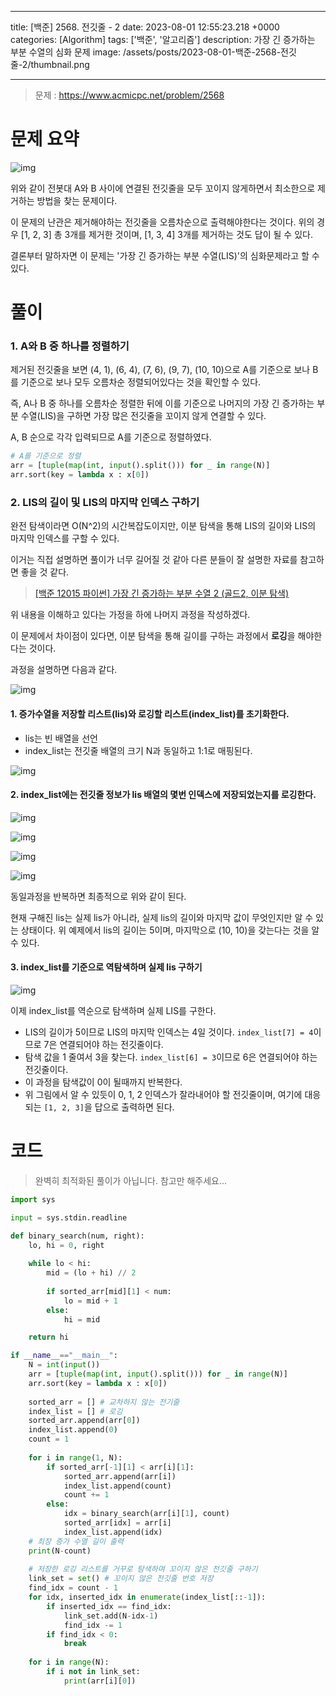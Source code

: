 

---
title: [백준] 2568. 전깃줄 - 2
date: 2023-08-01 12:55:23.218 +0000
categories: [Algorithm]
tags: ['백준', '알고리즘']
description: 가장 긴 증가하는 부분 수열의 심화 문제
image: /assets/posts/2023-08-01-백준-2568-전깃줄-2/thumbnail.png

---

> 문제 : https://www.acmicpc.net/problem/2568

# 문제 요약

![img](/assets/posts/2023-08-01-백준-2568-전깃줄-2/img0.png)


위와 같이 전봇대 A와 B 사이에 연결된 전깃줄을 모두 꼬이지 않게하면서 최소한으로 제거하는 방법을 찾는 문제이다.

이 문제의 난관은 제거해야하는 전깃줄을 오름차순으로 출력해야한다는 것이다.
위의 경우 [1, 2, 3] 총 3개를 제거한 것이며, [1, 3, 4] 3개를 제거하는 것도 답이 될 수 있다.

결론부터 말하자면 이 문제는 '가장 긴 증가하는 부분 수열(LIS)'의 심화문제라고 할 수 있다.

# 풀이

### 1. A와 B 중 하나를 정렬하기

제거된 전깃줄을 보면 (4, 1), (6, 4), (7, 6), (9, 7), (10, 10)으로 A를 기준으로 보나 B를 기준으로 보나 모두 오름차순 정렬되어있다는 것을 확인할 수 있다.

즉, A나 B 중 하나를 오름차순 정렬한 뒤에 이를 기준으로 나머지의 가장 긴 증가하는 부분 수열(LIS)을 구하면 가장 많은 전깃줄을 꼬이지 않게 연결할 수 있다.

A, B 순으로 각각 입력되므로 A를 기준으로 정렬하였다.
```python
# A를 기준으로 정렬
arr = [tuple(map(int, input().split())) for _ in range(N)]
arr.sort(key = lambda x : x[0])
```

### 2. LIS의 길이 및 LIS의 마지막 인덱스 구하기

완전 탐색이라면 O(N^2)의 시간복잡도이지만, 이분 탐색을 통해 LIS의 길이와 LIS의 마지막 인덱스를 구할 수 있다.

이거는 직접 설명하면 풀이가 너무 길어질 것 같아 다른 분들이 잘 설명한 자료를 참고하면 좋을 것 같다.

> [[백준 12015 파이썬] 가장 긴 증가하는 부분 수열 2 (골드2, 이분 탐색)](https://velog.io/@ledcost/%EB%B0%B1%EC%A4%80-12015-%ED%8C%8C%EC%9D%B4%EC%8D%AC-%EA%B0%80%EC%9E%A5-%EA%B8%B4-%EC%A6%9D%EA%B0%80%ED%95%98%EB%8A%94-%EB%B6%80%EB%B6%84-%EC%88%98%EC%97%B4-2-%EA%B3%A8%EB%93%9C2-%EC%9D%B4%EB%B6%84-%ED%83%90%EC%83%89)

위 내용을 이해하고 있다는 가정을 하에 나머지 과정을 작성하겠다.

이 문제에서 차이점이 있다면, 이분 탐색을 통해 길이를 구하는 과정에서 **로깅**을 해야한다는 것이다.

과정을 설명하면 다음과 같다.

![img](/assets/posts/2023-08-01-백준-2568-전깃줄-2/img1.png)

#### 1. 증가수열을 저장할 리스트(lis)와 로깅할 리스트(index_list)를 초기화한다.
- lis는 빈 배열을 선언
- index_list는 전깃줄 배열의 크기 N과 동일하고 1:1로 매핑된다.

![img](/assets/posts/2023-08-01-백준-2568-전깃줄-2/img2.png)

#### 2. index_list에는 전깃줄 정보가 lis 배열의 몇번 인덱스에 저장되었는지를 로깅한다.

![img](/assets/posts/2023-08-01-백준-2568-전깃줄-2/img3.png)

![img](/assets/posts/2023-08-01-백준-2568-전깃줄-2/img4.png)

![img](/assets/posts/2023-08-01-백준-2568-전깃줄-2/img5.png)

![img](/assets/posts/2023-08-01-백준-2568-전깃줄-2/img6.png)

동일과정을 반복하면 최종적으로 위와 같이 된다.

현재 구해진 lis는 실제 lis가 아니라, 실제 lis의 길이와 마지막 값이 무엇인지만 알 수 있는 상태이다.
위 예제에서 lis의 길이는 5이며, 마지막으로 (10, 10)을 갖는다는 것을 알 수 있다.

#### 3. index_list를 기준으로 역탐색하며 실제 lis 구하기

![img](/assets/posts/2023-08-01-백준-2568-전깃줄-2/img7.png)

이제 index_list를 역순으로 탐색하며 실제 LIS를 구한다.

- LIS의 길이가 5이므로 LIS의 마지막 인덱스는 4일 것이다. `index_list[7] = 4`이므로 7은 연결되어야 하는 전깃줄이다.
- 탐색 값을 1 줄여서 3을 찾는다. `index_list[6] = 3`이므로 6은 연결되어야 하는 전깃줄이다.
- 이 과정을 탐색값이 0이 될때까지 반복한다.
- 위 그림에서 알 수 있듯이 0, 1, 2 인덱스가 잘라내어야 할 전깃줄이며, 여기에 대응되는 `[1, 2, 3]`을 답으로 출력하면 된다.

# 코드

> 완벽히 최적화된 풀이가 아닙니다. 참고만 해주세요...

```python
import sys

input = sys.stdin.readline

def binary_search(num, right):
    lo, hi = 0, right
    
    while lo < hi:
        mid = (lo + hi) // 2
        
        if sorted_arr[mid][1] < num:
            lo = mid + 1
        else:
            hi = mid

    return hi

if __name__=="__main__":
    N = int(input())
    arr = [tuple(map(int, input().split())) for _ in range(N)]
    arr.sort(key = lambda x : x[0])
    
    sorted_arr = [] # 교차하지 않는 전기줄
    index_list = [] # 로깅
    sorted_arr.append(arr[0])
    index_list.append(0)
    count = 1
    
    for i in range(1, N):
        if sorted_arr[-1][1] < arr[i][1]:
            sorted_arr.append(arr[i])
            index_list.append(count)
            count += 1
        else:
            idx = binary_search(arr[i][1], count)
            sorted_arr[idx] = arr[i]
            index_list.append(idx)
    # 최장 증가 수열 길이 출력
    print(N-count)
    
    # 저장한 로깅 리스트를 거꾸로 탐색하며 꼬이지 않은 전깃줄 구하기
    link_set = set() # 꼬이지 않은 전깃줄 번호 저장
    find_idx = count - 1
    for idx, inserted_idx in enumerate(index_list[::-1]):
        if inserted_idx == find_idx:
            link_set.add(N-idx-1)
            find_idx -= 1
        if find_idx < 0:
            break
    
    for i in range(N):
        if i not in link_set:
            print(arr[i][0])
```




        